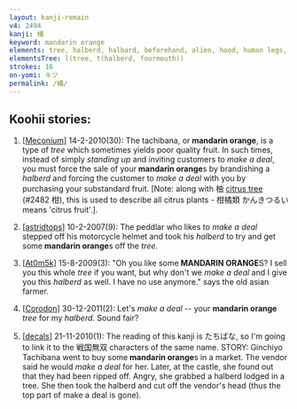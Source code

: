 ```yaml
---
layout: kanji-remain
v4: 2494
kanji: 橘
keyword: mandarin orange
elements: tree, halberd, halbard, beforehand, alien, hood, human legs, mouth
elementsTree: l(tree, t(halberd, fourmouth))
strokes: 16
on-yomi: キツ
permalink: /橘/
---
```


## Koohii stories: 

1) [<a href="http://kanji.koohii.com/profile/Meconium">Meconium</a>] 14-2-2010(30): The tachibana, or<strong> mandarin orange</strong>, is a type of <em>tree</em> which sometimes yields poor quality fruit. In such times, instead of simply <em>standing up</em> and inviting customers to <em>make a deal</em>, you must force the sale of your<strong> mandarin orange</strong>s by brandishing a <em>halberd</em> and forcing the customer to <em>make a deal</em> with you by purchasing your substandard fruit. [Note: along with 柚 <a href="../v4/2482.html">citrus tree</a> (#2482 柑), this is used to describe all citrus plants - 柑橘類 かんきつるい means &#039;citrus fruit&#039;.].

2) [<a href="http://kanji.koohii.com/profile/astridtops">astridtops</a>] 10-2-2007(9): The peddlar who likes to <em>make a deal</em> stepped off his motorcycle helmet and took his <em>halberd</em> to try and get some<strong> mandarin orange</strong>s off the <em>tree</em>.

3) [<a href="http://kanji.koohii.com/profile/At0m5k">At0m5k</a>] 15-8-2009(3): &quot;Oh you like some<strong> MANDARIN ORANGE</strong>S? I sell you this whole <em>tree</em> if you want, but why don&#039;t we <em>make a deal</em> and I give you this <em>halberd</em> as well. I have no use anymore.&quot; says the old asian farmer.

4) [<a href="http://kanji.koohii.com/profile/Corodon">Corodon</a>] 30-12-2011(2): Let&#039;s <em>make a deal</em> -- your <strong>mandarin orange</strong> <em>tree</em> for my <em>halberd</em>. Sound fair?

5) [<a href="http://kanji.koohii.com/profile/decals">decals</a>] 21-11-2010(1): The reading of this kanji is たちばな, so I&#039;m going to link it to the 戦国無双 characters of the same name. STORY: Ginchiyo Tachibana went to buy some<strong> mandarin orange</strong>s in a market. The vendor said he would <em>make a deal</em> for her. Later, at the castle, she found out that they had been ripped off. Angry, she grabbed a halberd lodged in a tree. She then took the halberd and cut off the vendor&#039;s head (thus the top part of make a deal is gone).

